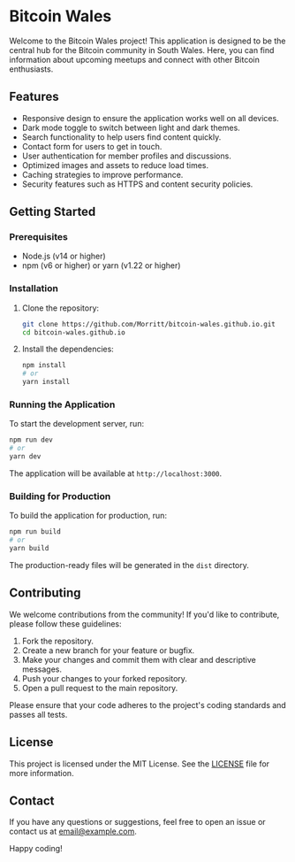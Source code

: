 # Bitcoin Wales

Welcome to the Bitcoin Wales project! This application is designed to be the central hub for the Bitcoin community in South Wales. Here, you can find information about upcoming meetups and connect with other Bitcoin enthusiasts.

## Features

- Responsive design to ensure the application works well on all devices.
- Dark mode toggle to switch between light and dark themes.
- Search functionality to help users find content quickly.
- Contact form for users to get in touch.
- User authentication for member profiles and discussions.
- Optimized images and assets to reduce load times.
- Caching strategies to improve performance.
- Security features such as HTTPS and content security policies.

## Getting Started

### Prerequisites

- Node.js (v14 or higher)
- npm (v6 or higher) or yarn (v1.22 or higher)

### Installation

1. Clone the repository:

   ```bash
   git clone https://github.com/Morritt/bitcoin-wales.github.io.git
   cd bitcoin-wales.github.io
   ```

2. Install the dependencies:

   ```bash
   npm install
   # or
   yarn install
   ```

### Running the Application

To start the development server, run:

```bash
npm run dev
# or
yarn dev
```

The application will be available at `http://localhost:3000`.

### Building for Production

To build the application for production, run:

```bash
npm run build
# or
yarn build
```

The production-ready files will be generated in the `dist` directory.

## Contributing

We welcome contributions from the community! If you'd like to contribute, please follow these guidelines:

1. Fork the repository.
2. Create a new branch for your feature or bugfix.
3. Make your changes and commit them with clear and descriptive messages.
4. Push your changes to your forked repository.
5. Open a pull request to the main repository.

Please ensure that your code adheres to the project's coding standards and passes all tests.

## License

This project is licensed under the MIT License. See the [LICENSE](LICENSE) file for more information.

## Contact

If you have any questions or suggestions, feel free to open an issue or contact us at [email@example.com](mailto:email@example.com).

Happy coding!
